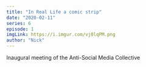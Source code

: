 ```yaml
---
title: "In Real Life a comic strip"
date: "2020-02-11"
series: 6
episode: 1
imgLink: https://i.imgur.com/vj0lqPM.png
author: "Nick"
---
```


Inaugural meeting of the Anti-Social Media Collective
